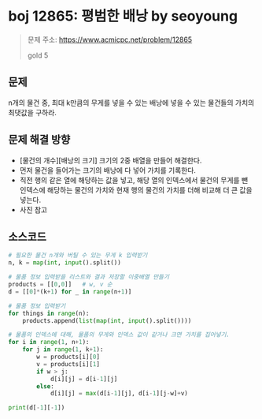 # boj 12865: 평범한 배낭 by seoyoung
> 문제 주소: https://www.acmicpc.net/problem/12865
> 
> gold 5

## 문제
n개의 물건 중, 최대 k만큼의 무게를 넣을 수 있는 배낭에 넣을 수 있는 물건들의 가치의 최댓값을 구하라.

## 문제 해결 방향
- [물건의 개수][배낭의 크기] 크기의 2중 배열을 만들어 해결한다.
- 먼저 물건을 들어가는 크기의 배낭에 다 넣어 가치를 기록한다.
- 직전 행의 같은 열에 해당하는 값을 넣고, 해당 열의 인덱스에서 물건의 무게를 뺀 인덱스에 해당하는 물건의 가치와 현재 행의 물건의 가치를 더해 비교해 더 큰 값을 넣는다.
- 사진 참고

## 소스코드
```python
# 필요한 물건 n개와 버틸 수 있는 무게 k 입력받기
n, k = map(int, input().split())

# 물품 정보 입력받을 리스트와 결과 저장할 이중배열 만들기
products = [[0,0]]   # w, v 순
d = [[0]*(k+1) for _ in range(n+1)]

# 물품 정보 입력받기
for things in range(n):
    products.append(list(map(int, input().split())))

# 물품의 인덱스에 대해, 물품의 무게와 인덱스 값이 같거나 크면 가치를 집어넣기.
for i in range(1, n+1):
    for j in range(1, k+1):
        w = products[i][0]
        v = products[i][1]
        if w > j:
            d[i][j] = d[i-1][j]
        else:
            d[i][j] = max(d[i-1][j], d[i-1][j-w]+v)

print(d[-1][-1])

```